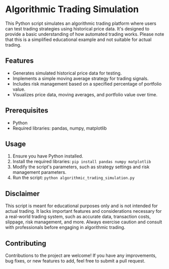 # Algorithmic Trading Simulation

This Python script simulates an algorithmic trading platform where users can test trading strategies using historical price data. It's designed to provide a basic understanding of how automated trading works. Please note that this is a simplified educational example and not suitable for actual trading.

## Features

- Generates simulated historical price data for testing.
- Implements a simple moving average strategy for trading signals.
- Includes risk management based on a specified percentage of portfolio value.
- Visualizes price data, moving averages, and portfolio value over time.

## Prerequisites

- Python 
- Required libraries: pandas, numpy, matplotlib

## Usage

1. Ensure you have Python installed.
2. Install the required libraries: `pip install pandas numpy matplotlib`
3. Modify the script's parameters, such as strategy settings and risk management parameters.
4. Run the script: `python algorithmic_trading_simulation.py`

## Disclaimer

This script is meant for educational purposes only and is not intended for actual trading. It lacks important features and considerations necessary for a real-world trading system, such as accurate data, transaction costs, slippage, risk management, and more. Always exercise caution and consult with professionals before engaging in algorithmic trading.

## Contributing

Contributions to the project are welcome! If you have any improvements, bug fixes, or new features to add, feel free to submit a pull request.